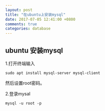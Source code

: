 ```yaml
---
layout: post
title: "在ubuntu上安装mysql"
date: 2017-07-05 12:41:00 +0800
comments: true
categories: database
---
```

## ubuntu 安装mysql
1.打开终端输入
```
sudo apt install mysql-server mysql-client
```
然后设置root密码。

2.登录mysal
```
mysql -u root -p
```
